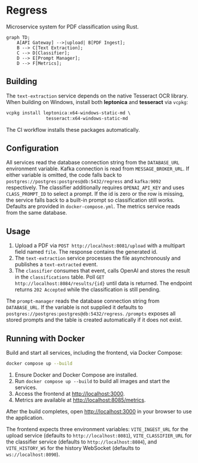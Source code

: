# Regress

Microservice system for PDF classification using Rust.

```mermaid
graph TD;
    A[API Gateway] -->|upload| B[PDF Ingest];
    B --> C[Text Extraction];
    C --> D[Classifier];
    D --> E[Prompt Manager];
    D --> F[Metrics];
```

## Building

The `text-extraction` service depends on the native
Tesseract OCR library. When building on Windows, install
both **leptonica** and **tesseract** via `vcpkg`:

```powershell
vcpkg install leptonica:x64-windows-static-md \
               tesseract:x64-windows-static-md
```

The CI workflow installs these packages automatically.

## Configuration

All services read the database connection string from the `DATABASE_URL` environment variable.
Kafka connection is read from `MESSAGE_BROKER_URL`.
If either variable is omitted, the code falls back to `postgres://postgres:postgres@db:5432/regress` and `kafka:9092` respectively.
The classifier additionally requires `OPENAI_API_KEY` and uses `CLASS_PROMPT_ID` to select a prompt.
If the id is zero or the row is missing, the service falls back to a built-in
prompt so classification still works.
Defaults are provided in `docker-compose.yml`. The metrics service reads from the same database.

## Usage

1. Upload a PDF via `POST http://localhost:8081/upload` with a multipart field
   named `file`. The response contains the generated id.
2. The `text-extraction` service processes the file asynchronously and publishes
   a `text-extracted` event.
3. The `classifier` consumes that event, calls OpenAI and stores the result in
   the `classifications` table. Poll `GET http://localhost:8084/results/{id}`
   until data is returned. The endpoint returns `202 Accepted` while the
   classification is still pending.

The `prompt-manager` reads the database connection string from `DATABASE_URL`.
If the variable is not supplied it defaults to
`postgres://postgres:postgres@db:5432/regress`.
`/prompts` exposes all stored prompts and the table is created automatically if
it does not exist.

## Running with Docker

Build and start all services, including the frontend, via Docker Compose:

```bash
docker compose up --build
```

1. Ensure Docker and Docker Compose are installed.
2. Run `docker compose up --build` to build all images and start the services.
3. Access the frontend at <http://localhost:3000>.
4. Metrics are available at <http://localhost:8085/metrics>.

After the build completes, open <http://localhost:3000> in your browser to use the application.

The frontend expects three environment variables:
`VITE_INGEST_URL` for the upload service (defaults to `http://localhost:8081`),
`VITE_CLASSIFIER_URL` for the classifier service (defaults to
`http://localhost:8084`), and `VITE_HISTORY_WS` for the history WebSocket
(defaults to `ws://localhost:8090`).

